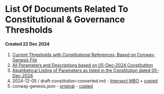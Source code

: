 # List Of Documents Related To Constitutional & Governance Thresholds
#### Created 22 Dec 2024

1. [Current Thresholds with Constitutional References; Based on Conway-Genesis File](https://github.com/st8tikratio/cardano_DRep/blob/main/docs/thresholds/pre-plomin-threshold.md)
2. [All Parameters and Descriptions based on 05-Dec-2024 Constitutiton](https://github.com/st8tikratio/cardano_DRep/blob/main/docs/thresholds/con-parameters.md)
3. [Alpahbetical Listing of Parameters as listed in the Constitution dated 05-Dec-2024](https://github.com/st8tikratio/cardano_DRep/blob/main/docs/thresholds/only-params.md)
4.  2024-12-05 / draft-constitution-converted.md - [Intersect MBO](https://github.com/IntersectMBO/draft-constitution/blob/main/2024-12-05/draft-constitution-converted.md) • [copied]()
5.  conway-genesis.json - [original](https://github.com/IntersectMBO/cardano-node/blob/master/configuration/cardano/mainnet-conway-genesis.json) - [copied]()
